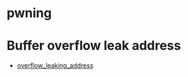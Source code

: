 # pwning


# Buffer overflow leak address

* [overflow_leaking_address](https://github.com/Vsmzin/pwning/blob/main/buffer_overflow/overflow_leaking_address.py)
